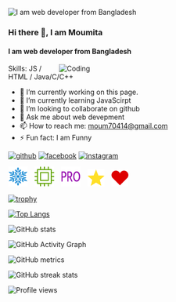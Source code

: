 ![I am web developer from Bangladesh](https://camo.githubusercontent.com/48ca76bb2cf7981b9e69218526ff80cba23e4f8cff92d045541fa1df73571f02/68747470733a2f2f6d656469612e6c6963646e2e636f6d2f646d732f696d6167652f4335363136415147617373694b426d71686b772f70726f66696c652d646973706c61796261636b67726f756e64696d6167652d736872696e6b5f3230305f3830302f302f313633343734393431373833353f653d3231343734383336343726763d6265746126743d4473356d476e383461794a6539794157756a375f326e456a75466f4c534a7351314f686e4874304b6c374d)
### Hi there 👋, I am Moumita
#### I am web developer from Bangladesh
<img align="right" alt="Coding" width="400" src="https://media.tenor.com/S59bPkT0pqcAAAAC/programming.gif">

Skills:  JS / HTML / Java/C/C++

- 🔭 I’m currently working on this page. 
- 🌱 I’m currently learning JavaScirpt 
- 👯 I’m looking to collaborate on github 
- 💬 Ask me about web devepment 
- 📫 How to reach me: moum70414@gmail.com 
- ⚡ Fun fact: I am Funny 


[<img src='https://cdn.jsdelivr.net/npm/simple-icons@3.0.1/icons/github.svg' alt='github' height='40'>](https://github.com/moumi22)  [<img src='https://cdn.jsdelivr.net/npm/simple-icons@3.0.1/icons/facebook.svg' alt='facebook' height='40'>](https://www.facebook.com/Moumita)  [<img src='https://cdn.jsdelivr.net/npm/simple-icons@3.0.1/icons/instagram.svg' alt='instagram' height='40'>](https://www.instagram.com/moumita_modhurima/)  

<a href='https://archiveprogram.github.com/'><img src='https://raw.githubusercontent.com/acervenky/animated-github-badges/master/assets/acbadge.gif' width='40' height='40'></a> <a href='https://docs.github.com/en/developers'><img src='https://raw.githubusercontent.com/acervenky/animated-github-badges/master/assets/devbadge.gif' width='40' height='40'></a> <a href='https://github.com/pricing'><img src='https://raw.githubusercontent.com/acervenky/animated-github-badges/master/assets/pro.gif' width='40' height='40'></a> <a href='https://stars.github.com/'><img src='https://raw.githubusercontent.com/acervenky/animated-github-badges/master/assets/starbadge.gif' width='35' height='35'></a> <a href='https://docs.github.com/en/github/supporting-the-open-source-community-with-github-sponsors'><img src='https://raw.githubusercontent.com/acervenky/animated-github-badges/master/assets/sponsorbadge.gif' width='35' height='35'></a> 

[![trophy](https://github-profile-trophy.vercel.app/?username=moumi22)](https://github.com/ryo-ma/github-profile-trophy)

[![Top Langs](https://github-readme-stats.vercel.app/api/top-langs/?username=moumi22)](https://github.com/anuraghazra/github-readme-stats)

![GitHub stats](https://github-readme-stats.vercel.app/api?username=moumi22&show_icons=true&count_private=true)  

![GitHub Activity Graph](https://activity-graph.herokuapp.com/graph?username=moumi22)  

![GitHub metrics](https://metrics.lecoq.io/moumi22)  

![GitHub streak stats](https://streak-stats.demolab.com/?user=moumi22)  

![Profile views](https://gpvc.arturio.dev/moumi22)  
